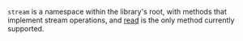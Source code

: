 `stream` is a namespace within the library's root, with methods that implement stream operations,
and [read] is the only method currently supported.

[read]:https://github.com/vitaly-t/spex/blob/master/docs/code/stream/read.md
